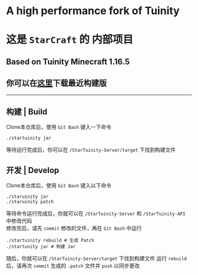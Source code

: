 # A high performance fork of Tuinity
# 这是 `StarCraft` 的 内部项目 
## Based on Tuinity Minecraft 1.16.5
## 你可以在[这里](https://github.com/StarCraftOffical/StarTuinity/releases/tag/CI)下载最近构建版

---

## 构建 | Build
Clone本仓库后，使用 `Git Bash` 键入一下命令
```shell
./startuinity jar
```
等待运行完成后，你可以在 `/StarTuinity-Server/target` 下找到构建文件

## 开发 | Develop
Clone本仓库后，使用 `Git Bash` 键入以下命令
```shell
./staruinity jar
./staruinity patch
```
等待命令运行完成后，你就可以在 `/StarTuinity-Server` 和 `/StarTuinity-API` 中修改代码<br>
修改完后，请先 `commit` 修改的文件，再在 `Git Bash` 中运行
```shell
./startuinity rebuild # 生成 Patch
./startunity jar # 构建 Jar
```
随后，你就可以在 `/StarTuinity-Server/target` 下找到构建文件
运行 `rebuild` 后，请再次 `commit` 生成的 `.patch` 文件并 `push` 以同步更改
